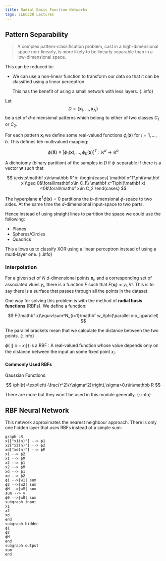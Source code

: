 ```yaml
---
title: Radial Basis Function Networks
tags: ELEC320 Lectures
---
```


## Pattern Separability
> A complex pattern-classification problem, cast in a high-dimensional space non-linearly, is more likely to be linearly separable than in a low-dimensional space.

This can be reduced to:

* We can use a non-linear function to transform our data so that it can be classified using a linear perceptron.
	
	This has the benefit of using a small network with less layers.
	{:.info}
	
Let $$D=\{\mathbf x_1,\ldots,\mathbf x_N\}$$ be a set of $d$-dimensional patterns which belong to either of two classes $C_1$ or $C_2$.

For each pattern $\mathbf x_i$ we define some real-valued functions $\phi_i(\mathbf x)$ for $i=1,\ldots,b$. This defines teh multivalued mapping:

$$
\phi(\mathbf X)\equiv\left[\phi_1(\mathbf x),\ldots,\phi_b(\mathbf x)\right]^T:\mathbb R^d\rightarrow\mathbb R^b
$$

A dichotomy (binary partition) of the samples in $D$ if $\phi$-separable if there is a vector $\mathbf w$ such that:

$$
\exists\mathbf x\in\mathbb R^b:
\begin{cases}
\mathbf x^T\phi(\mathbf xi)\geq 0&\forall\mathbf x\in C_1\\
\mathbf x^T\phi(\mathbf x)<0&\forall\mathbf x\in C_2
\end{cases}
$$

The hyperplane $\mathbf x^T\phi(\mathbf x)=0$ partitions the $b$-dimensional $\phi$-space to two sides. At the same time the $d$-dimensional input-space to two parts.

Hence instead of using straight lines to partition the space we could use the following:

* Planes
* Spheres/Circles
* Quadrics

This allows us to classify XOR using a linear perceptron instead of using a multi-layer one.
{:.info}

### Interpolation
For a given set of $N$ $d$-dimensional points $\mathbf x_i$, and a corresponding set of associated vlues $y_i$, there is a function $F$ such that $F(\mathbf x_i)=y_i,\forall i$. This is to say there is a surface that passes through all the points in the dataset.

One way for solving this problem is with the method of **radial basis functions** (RBFs). We define a function:

$$
F(\mathbf x)\equiv\sum^N_{i=1}\mathbf w_i\phi(\parallel x-x_i\parallel)
$$

The parallel brackets mean that we calculate the distance between the two points.
{:.info}

$\phi(\parallel x-x_i\parallel)$ is a RBF
: A real-valued function whose value depends only on the distance between the input an some fixed point $x_i$.

#### Commonly Used RBFs

Gaussian Functions:

$$
\phi(r)=\exp\left(-\frac{r^2}{r\sigma^2}\right),\sigma>0,r\in\mathbb R
$$

There are more but they won't be used in this module generally.
{:.info}

## RBF Neural Network
This network approximates the nearest neighbour approach. There is only one hidden layer that uses RBFs instead of a simple sum:

```mermaid
graph LR
x1["x1(n)"] --> ϕ1
x2["x2(n)"] --> ϕ2
xd["xd(n)"] --> ϕM
x1 --> ϕ2
x1 --> ϕM
x2 --> ϕ1
x2 --> ϕM
xd --> ϕ1
xd --> ϕ2
ϕ1 -->|w1| sum
ϕ2 -->|w2| sum
ϕM -->|wM| sum
sum --> y
ϕ0 -->|w0| sum
subgraph input
x1
x2
xd
end
subgraph hidden
ϕ1
ϕ2
ϕM
end
subgraph output
sum
end
```